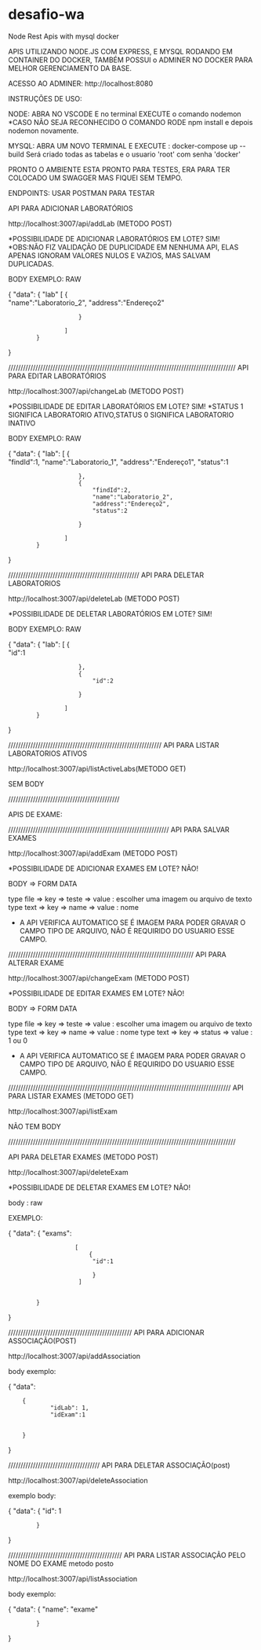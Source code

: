 # desafio-wa
Node Rest Apis with mysql docker


APIS UTILIZANDO NODE.JS COM EXPRESS, E MYSQL RODANDO EM CONTAINER DO DOCKER, TAMBÉM POSSUI o ADMINER NO DOCKER PARA MELHOR GERENCIAMENTO DA BASE. 

ACESSO AO ADMINER: http://localhost:8080

INSTRUÇÕES DE USO:

NODE:
ABRA NO VSCODE E no terminal EXECUTE o comando nodemon
*CASO NÃO SEJA RECONHECIDO O COMANDO RODE npm install e depois nodemon novamente.

MYSQL:
ABRA UM NOVO TERMINAL E EXECUTE : docker-compose up --build
Será criado todas as tabelas e o usuario 'root' com senha 'docker'

PRONTO O AMBIENTE ESTA PRONTO PARA TESTES, ERA PARA TER COLOCADO UM SWAGGER MAS FIQUEI SEM TEMPO.


ENDPOINTS:
USAR POSTMAN PARA TESTAR

API PARA ADICIONAR LABORATÓRIOS

http://localhost:3007/api/addLab (METODO POST)

*POSSIBILIDADE DE ADICIONAR LABORATÓRIOS EM LOTE? SIM!
*OBS:NÃO FIZ VALIDAÇÃO DE DUPLICIDADE EM NENHUMA API, ELAS APENAS IGNORAM VALORES NULOS E VAZIOS, MAS SALVAM DUPLICADAS.

BODY EXEMPLO: RAW


{
    "data":
            {
                "lab"
	              [
                        {   
                            "name":"Laboratorio_2",
                            "address":"Endereço2"

                        }

                    ]
            }  
       
}


////////////////////////////////////////////////////////////////////////////////////////////
API PARA EDITAR LABORATÓRIOS

http://localhost:3007/api/changeLab (METODO POST)

*POSSIBILIDADE DE EDITAR LABORATÓRIOS EM LOTE? SIM!
*STATUS 1 SIGNIFICA LABORATORIO ATIVO,STATUS 0 SIGNIFICA LABORATORIO INATIVO

BODY EXEMPLO: RAW

{
    "data":
            {
                "lab":
                    [
                        {   
                            "findId":1,
                            "name":"Laboratorio_1",
                            "address":"Endereço1",
                            "status":1

                        },
                        {   
                            "findId":2,
                            "name":"Laboratorio_2",
                            "address":"Endereço2",
                            "status":2

                        }

                    ]
            }  
}


/////////////////////////////////////////////////////
API PARA DELETAR LABORATORIOS

http://localhost:3007/api/deleteLab (METODO POST)

*POSSIBILIDADE DE DELETAR LABORATÓRIOS EM LOTE? SIM!

BODY EXEMPLO: RAW

{
    "data":
            {
                "lab":
                    [
                        {   
                            "id":1

                        },
                        {   
                            "id":2

                        }

                    ]
            }  
}

//////////////////////////////////////////////////////////////
API PARA LISTAR LABORATORIOS ATIVOS

http://localhost:3007/api/listActiveLabs(METODO GET)

SEM BODY

/////////////////////////////////////////////

APIS DE EXAME:


/////////////////////////////////////////////////////////////////
API PARA SALVAR EXAMES

http://localhost:3007/api/addExam (METODO POST)


*POSSIBILIDADE DE ADICIONAR EXAMES EM LOTE? NÃO!

BODY => FORM DATA

type file => key => teste => value : escolher uma imagem ou arquivo de texto
type text => key => name  => value : nome

* A API VERIFICA AUTOMATICO SE É IMAGEM PARA PODER GRAVAR O CAMPO TIPO DE ARQUIVO, NÃO É REQUIRIDO DO USUARIO ESSE CAMPO.


///////////////////////////////////////////////////////////////////////////
API PARA ALTERAR EXAME

http://localhost:3007/api/changeExam (METODO POST)


*POSSIBILIDADE DE EDITAR EXAMES EM LOTE? NÃO!

BODY => FORM DATA

type file => key => teste => value : escolher uma imagem ou arquivo de texto
type text => key => name  => value : nome
type text => key => status => value : 1 ou 0

* A API VERIFICA AUTOMATICO SE É IMAGEM PARA PODER GRAVAR O CAMPO TIPO DE ARQUIVO, NÃO É REQUIRIDO DO USUARIO ESSE CAMPO.


//////////////////////////////////////////////////////////////////////////////////////////
API PARA LISTAR EXAMES (METODO GET)

http://localhost:3007/api/listExam

NÃO TEM BODY

////////////////////////////////////////////////////////////////////////////////////////////

API PARA DELETAR EXAMES (METODO POST)


http://localhost:3007/api/deleteExam

*POSSIBILIDADE DE DELETAR EXAMES EM LOTE? NÃO!

body : raw

EXEMPLO:


{
    "data":
            {
                "exams":
                    
                       [ 
                           {   
                            "id":1

                            }
                        ]

                    
            }  
}


//////////////////////////////////////////////////
API PARA ADICIONAR ASSOCIAÇÃO(POST)


http://localhost:3007/api/addAssociation

body exemplo:

{
    "data":
	
        {
                "idLab": 1,
                "idExam":1
                        
                    
        }  
}

/////////////////////////////////////
API PARA DELETAR ASSOCIAÇÃO(post)

http://localhost:3007/api/deleteAssociation


exemplo body:

{
    "data":
            {
                "id": 1
                
            }  
}

//////////////////////////////////////////////
API PARA LISTAR ASSOCIAÇÃO PELO NOME DO EXAME
metodo posto

http://localhost:3007/api/listAssociation

body exemplo:

{
    "data":
            {
                "name": "exame"
                
            }  
}













